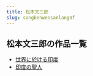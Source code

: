 ```yaml
---
title: 松本文三郎
slug: songbenwensanlang0f
---
```


## 松本文三郎の作品一覧

- [世界に於ける印度](shijieniyukeruy-ab1)
- [印度の聖人](yindunoshengren-bd6)
